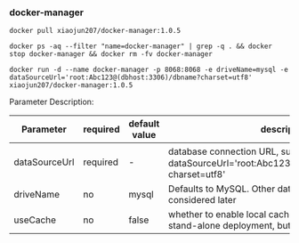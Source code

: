 ### docker-manager

```
docker pull xiaojun207/docker-manager:1.0.5

docker ps -aq --filter "name=docker-manager" | grep -q . && docker stop docker-manager && docker rm -fv docker-manager

docker run -d --name docker-manager -p 8068:8068 -e driveName=mysql -e dataSourceUrl='root:Abc123@(dbhost:3306)/dbname?charset=utf8' xiaojun207/docker-manager:1.0.5

```

Parameter Description:

Parameter | required | default value | description
---|----------|-------|--- 
dataSourceUrl | required | -     | database connection URL, such as：-e dataSourceUrl='root:Abc123@(dbhost:3306)/dbname?charset=utf8'
driveName | no       | mysql | Defaults to MySQL. Other database support will be considered later
useCache | no       | false | whether to enable local cache. It can be enabled in stand-alone deployment, but not in cluster deployment

